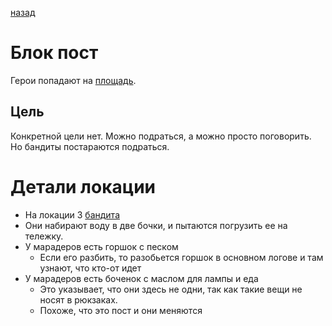 [назад](/README.md)
# Блок пост 
Герои попадают на [площадь](./description.md).

## Цель
Конкретной цели нет.
Можно подраться, а можно просто поговорить.
Но бандиты постараются подраться.

# Детали локации
* На локации 3 [бандита](./robber.md)
* Они набирают воду в две бочки, и пытаются погрузить ее на тележку.
* У марадеров есть горшок с песком
  * Если его разбить, то разобьется горшок в основном логове и там узнают, что кто-от идет
* У марадеров есть боченок с маслом для лампы и еда
  * Это указывает, что они здесь не одни, так как такие вещи не носят в рюкзаках.
  * Похоже, что это пост и они меняются

